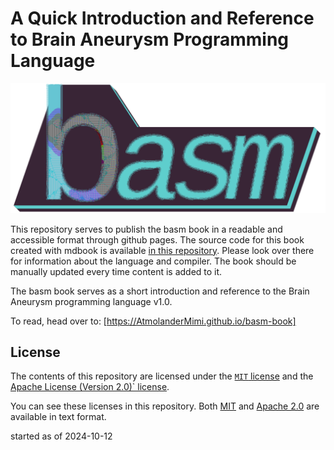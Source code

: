 # A Quick Introduction and Reference to Brain Aneurysm Programming Language

![basm-logo](./resources/logo.png)

This repository serves to publish the basm book in a readable and accessible format through github pages.
The source code for this book created with mdbook is available [in this repository](https://github.com/AtmolanderMimi/basm).
Please look over there for information about the language and compiler.
The book should be manually updated every time content is added to it.

The basm book serves as a short introduction and reference to the Brain Aneurysm programming language v1.0.

To read, head over to: [https://AtmolanderMimi.github.io/basm-book]

## License
The contents of this repository are licensed under the [`MIT` license](https://opensource.org/license/mit) and the [Apache License (Version 2.0)` license](https://opensource.org/license/apache-2-0).

You can see these licenses in this repository. Both [MIT](./LICENSE-MIT) and [Apache 2.0](./LICENSE-APACHE) are available in text format.

started as of 2024-10-12
